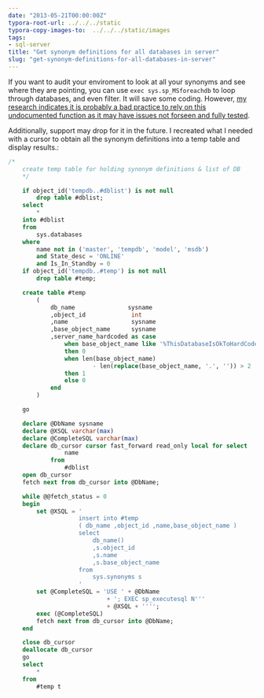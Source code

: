 ```yaml
---
date: "2013-05-21T00:00:00Z"
typora-root-url: ../../../static
typora-copy-images-to:  ../../../static/images
tags:
- sql-server
title: "Get synonym definitions for all databases in server"
slug: "get-synonym-definitions-for-all-databases-in-server"
---
```


If you want to audit your enviroment to look at all your synonyms and see where they are pointing, you can use `exec sys.sp_MSforeachdb` to loop through databases, and even filter. It will save some coding. However, [my research indicates it is probably a bad practice to rely on this undocumented function as it may have issues not forseen and fully tested](http://shaunjstuart.com/archive/2012/10/its-time-to-retire-sp_msforeachdb/).

Additionally, support may drop for it in the future. I recreated what I needed with a cursor to obtain all the synonym definitions into a temp table and display  results.:

```sql
/*
    create temp table for holding synonym definitions & list of DB
    */

    if object_id('tempdb..#dblist') is not null
        drop table #dblist;
    select
        *
    into #dblist
    from
        sys.databases
    where
        name not in ('master', 'tempdb', 'model', 'msdb')
        and State_desc = 'ONLINE'
        and Is_In_Standby = 0
    if object_id('tempdb..#temp') is not null
        drop table #temp;

    create table #temp
        (
            db_name               sysname
            ,object_id             int
            ,name                  sysname
            ,base_object_name      sysname
            ,server_name_hardcoded as case
                when base_object_name like '%ThisDatabaseIsOkToHardCode%'
                then 0
                when len(base_object_name)
                        - len(replace(base_object_name, '.', '')) > 2
                then 1
                else 0
            end
        )

    go

    declare @DbName sysname
    declare @XSQL varchar(max)
    declare @CompleteSQL varchar(max)
    declare db_cursor cursor fast_forward read_only local for select
                name
            from
                #dblist
    open db_cursor
    fetch next from db_cursor into @DbName;

    while @@fetch_status = 0
    begin
        set @XSQL = '
                    insert into #temp
                    ( db_name ,object_id ,name,base_object_name )
                    select
                        db_name()
                        ,s.object_id
                        ,s.name
                        ,s.base_object_name
                    from
                        sys.synonyms s
                    '
        set @CompleteSQL = 'USE ' + @DbName
                            + '; EXEC sp_executesql N'''
                            + @XSQL + '''';
        exec (@CompleteSQL)
        fetch next from db_cursor into @DbName;
    end

    close db_cursor
    deallocate db_cursor
    go
    select
        *
    from
        #temp t
```
